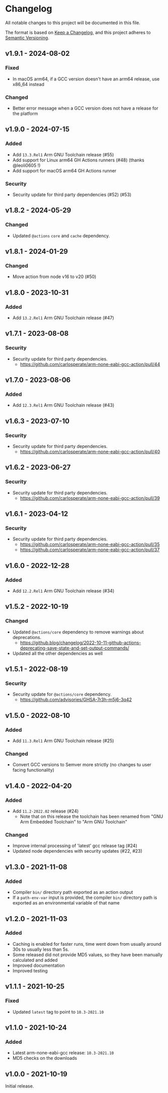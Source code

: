 # Changelog
All notable changes to this project will be documented in this file.

The format is based on [Keep a Changelog](https://keepachangelog.com/en/1.0.0/),
and this project adheres to [Semantic Versioning](https://semver.org/spec/v2.0.0.html).

## v1.9.1 - 2024-08-02
### Fixed
- In macOS arm64, if a GCC version doesn't have an arm64 release, use x86_64 instead
### Changed
- Better error message when a GCC version does not have a release for the platform

## v1.9.0 - 2024-07-15
### Added
- Add `13.3.Rel1` Arm GNU Toolchain release (#55)
- Add support for Linux arm64 GH Actions runners (#48) (thanks @leoli0605 !)
- Add support for macOS arm64 GH Actions runner
### Security
- Security update for third party dependencies (#52) (#53)

## v1.8.2 - 2024-05-29
### Changed
- Updated `@actions` `core` and `cache` dependency.

## v1.8.1 - 2024-01-29
### Changed
- Move action from node v16 to v20 (#50)

## v1.8.0 - 2023-10-31
### Added
- Add `13.2.Rel1` Arm GNU Toolchain release (#47)

## v1.7.1 - 2023-08-08
### Security
- Security update for third party dependencies.
    - https://github.com/carlosperate/arm-none-eabi-gcc-action/pull/44

## v1.7.0 - 2023-08-06
### Added
- Add `12.3.Rel1` Arm GNU Toolchain release (#43)

## v1.6.3 - 2023-07-10
### Security
- Security update for third party dependencies.
    - https://github.com/carlosperate/arm-none-eabi-gcc-action/pull/40

## v1.6.2 - 2023-06-27
### Security
- Security update for third party dependencies.
    - https://github.com/carlosperate/arm-none-eabi-gcc-action/pull/39

## v1.6.1 - 2023-04-12
### Security
- Security update for third party dependencies.
    - https://github.com/carlosperate/arm-none-eabi-gcc-action/pull/35
    - https://github.com/carlosperate/arm-none-eabi-gcc-action/pull/37

## v1.6.0 - 2022-12-28
### Added
- Add `12.2.Rel1` Arm GNU Toolchain release (#34)

## v1.5.2 - 2022-10-19
### Changed
- Updated `@actions/core` dependency to remove warnings about deprecations.
    - https://github.blog/changelog/2022-10-11-github-actions-deprecating-save-state-and-set-output-commands/
- Updated all the other dependencies as well

## v1.5.1 - 2022-08-19
### Security
- Security update for `@actions/core` dependency.
    - https://github.com/advisories/GHSA-7r3h-m5j6-3q42

## v1.5.0 - 2022-08-10
### Added
- Add `11.3.Rel1` Arm GNU Toolchain release (#25)

### Changed
- Convert GCC versions to Semver more strictly (no changes tu user facing functionality)

## v1.4.0 - 2022-04-20
### Added
- Add `11.2-2022.02` release (#24)
    - Note that on this release the toolchain has been renamed from
      "GNU Arm Embedded Toolchain" to "Arm GNU Toolchain"

### Changed
- Improve internal processing of 'latest' gcc release tag (#24)
- Updated node dependencies with security updates (#22, #23)

## v1.3.0 - 2021-11-08
### Added
- Compiler `bin/` directory path exported as an action output
- If a `path-env-var` input is provided, the compiler `bin/` directory path is
  exported as an environmental variable of that name

## v1.2.0 - 2021-11-03
### Added
- Caching is enabled for faster runs, time went down from usually around 30s
  to usually less than 5s.
- Some released did not provide MD5 values, so they have been manually
  calculated and added
- Improved documentation
- Improved testing

## v1.1.1 - 2021-10-25
### Fixed
- Updated `latest` tag to point to `10.3-2021.10`

## v1.1.0 - 2021-10-24
### Added
- Latest arm-none-eabi-gcc release: `10.3-2021.10`
- MD5 checks on the downloads

## v1.0.0 - 2021-10-19
Initial release.

